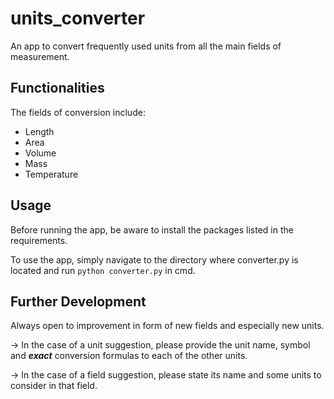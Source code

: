 # units_converter

An app to convert frequently used units from all the main fields of measurement.

## Functionalities

The fields of conversion include:
  - Length
  - Area
  - Volume
  - Mass
  - Temperature

## Usage

Before running the app, be aware to install the packages listed in the requirements.

To use the app, simply navigate to the directory where converter.py is located and run `python converter.py` in cmd.

## Further Development

Always open to improvement in form of new fields and especially new units. 

  -> In the case of a unit suggestion, please provide the unit name, symbol and ***exact*** conversion formulas to each of the other units.
  
  -> In the case of a field suggestion, please state its name and some units to consider in that field.
